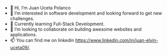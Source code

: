 - 👋 Hi, I’m Juan Uceta Polanco
- 👀 I’m interested in software development and looking forward to get new challenges.
- 🌱 Currently learning Full-Stack Development.
- 💞️ I’m looking to collaborate on building awesome websites and applications.
- 📫 You can find me on linkedin https://www.linkedin.com/in/juan-elvin-uceta09/.
